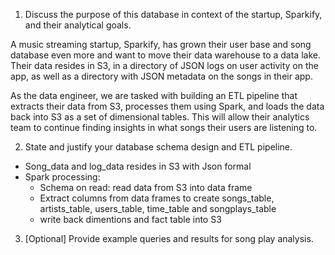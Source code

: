 1. Discuss the purpose of this database in context of the startup, Sparkify, and their analytical goals.

A music streaming startup, Sparkify, has grown their user base and song database even more and want to move their data warehouse to a data lake. Their data resides in S3, in a directory of JSON logs on user activity on the app, as well as a directory with JSON metadata on the songs in their app.

As the data engineer, we are tasked with building an ETL pipeline that extracts their data from S3, processes them using Spark, and loads the data back into S3 as a set of dimensional tables. This will allow their analytics team to continue finding insights in what songs their users are listening to.


2. State and justify your database schema design and ETL pipeline.

- Song_data and log_data resides in S3 with Json formal
- Spark processing:
	+ Schema on read: read data from S3 into data frame
	+ Extract columns from data frames to create songs_table, artists_table, users_table, time_table and songplays_table
	+ write back dimentions and fact table into S3


3. [Optional] Provide example queries and results for song play analysis.



